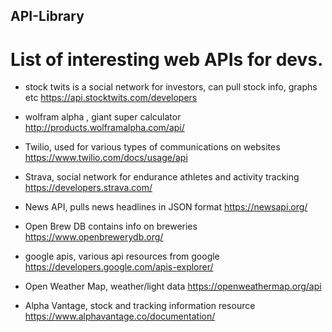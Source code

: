 ## API-Library
# List of interesting web APIs for devs.

- stock twits is a social network for investors, can pull stock info, graphs etc
https://api.stocktwits.com/developers

- wolfram alpha , giant super calculator
http://products.wolframalpha.com/api/

- Twilio, used for various types of communications on websites 
https://www.twilio.com/docs/usage/api
 
- Strava, social network for endurance athletes and activity tracking 
https://developers.strava.com/

- News API, pulls news headlines in JSON format 
https://newsapi.org/

- Open Brew DB contains info on breweries 
https://www.openbrewerydb.org/

- google apis, various api resources from google 
https://developers.google.com/apis-explorer/

- Open Weather Map, weather/light data
https://openweathermap.org/api

- Alpha Vantage, stock and tracking information resource 
https://www.alphavantage.co/documentation/
